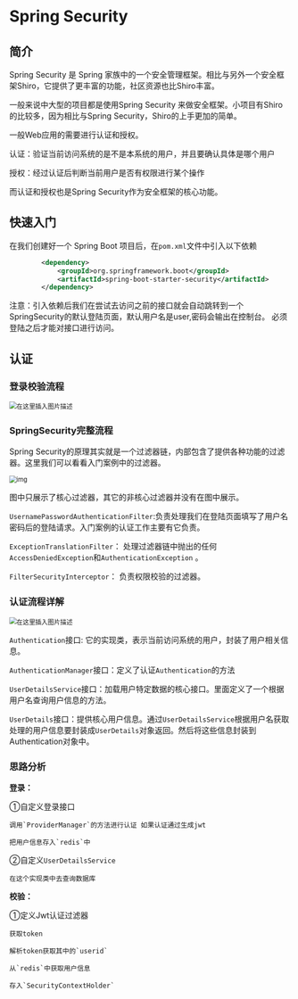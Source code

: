 #  Spring Security 

## 简介

Spring Security 是 Spring 家族中的一个安全管理框架。相比与另外一个安全框架Shiro，它提供了更丰富的功能，社区资源也比Shiro丰富。

 一般来说中大型的项目都是使用Spring Security 来做安全框架。小项目有Shiro的比较多，因为相比与Spring Security，Shiro的上手更加的简单。

 一般Web应用的需要进行认证和授权。

认证：验证当前访问系统的是不是本系统的用户，并且要确认具体是哪个用户

授权：经过认证后判断当前用户是否有权限进行某个操作

而认证和授权也是Spring Security作为安全框架的核心功能。

## 快速入门

在我们创建好一个 Spring Boot 项目后，在`pom.xml`文件中引入以下依赖

```xml
        <dependency>
            <groupId>org.springframework.boot</groupId>
            <artifactId>spring-boot-starter-security</artifactId>
        </dependency>
```

注意：引入依赖后我们在尝试去访问之前的接口就会自动跳转到一个SpringSecurity的默认登陆页面，默认用户名是user,密码会输出在控制台。 必须登陆之后才能对接口进行访问。



## 认证

### 登录校验流程

<img src="https://img-blog.csdnimg.cn/a7a8fdee84084b8dadc4ee29ae0b3257.png?x-oss-process=image/watermark,type_d3F5LXplbmhlaQ,shadow_50,text_Q1NETiBA5bCn5LiK5pyJ5Yac,size_20,color_FFFFFF,t_70,g_se,x_16" alt="在这里插入图片描述" style="zoom:80%;" />



### SpringSecurity完整流程

 Spring Security的原理其实就是一个过滤器链，内部包含了提供各种功能的过滤器。这里我们可以看看入门案例中的过滤器。

<img src="https://img-blog.csdnimg.cn/2b17809d92b54724a93c7cd8b5b36d29.png?x-oss-process=image/watermark,type_d3F5LXplbmhlaQ,shadow_50,text_Q1NETiBA5bCn5LiK5pyJ5Yac,size_20,color_FFFFFF,t_70,g_se,x_16" alt="img" style="zoom: 80%;" />

 图中只展示了核心过滤器，其它的非核心过滤器并没有在图中展示。

`UsernamePasswordAuthenticationFilter`:负责处理我们在登陆页面填写了用户名密码后的登陆请求。入门案例的认证工作主要有它负责。

`ExceptionTranslationFilter`： 处理过滤器链中抛出的任何`AccessDeniedException`和`AuthenticationException` 。

`FilterSecurityInterceptor`： 负责权限校验的过滤器。



### 认证流程详解

<img src="https://img-blog.csdnimg.cn/876cfee0be5f4869bac24e447db74cd8.png?x-oss-process=image/watermark,type_d3F5LXplbmhlaQ,shadow_50,text_Q1NETiBA5bCn5LiK5pyJ5Yac,size_20,color_FFFFFF,t_70,g_se,x_16" alt="在这里插入图片描述" style="zoom: 80%;" />

`Authentication`接口: 它的实现类，表示当前访问系统的用户，封装了用户相关信息。

`AuthenticationManager`接口：定义了认证`Authentication`的方法

`UserDetailsService`接口：加载用户特定数据的核心接口。里面定义了一个根据用户名查询用户信息的方法。

`UserDetails`接口：提供核心用户信息。通过`UserDetailsService`根据用户名获取处理的用户信息要封装成`UserDetails`对象返回。然后将这些信息封装到Authentication对象中。



### 思路分析

**登录：**

 ①自定义登录接口

 	调用`ProviderManager`的方法进行认证 如果认证通过生成jwt
 	
 	把用户信息存入`redis`中

 ②自定义`UserDetailsService`

 	在这个实现类中去查询数据库

**校验：**

 ①定义Jwt认证过滤器

 	获取token
 	
 	解析token获取其中的`userid`
 	
 	从`redis`中获取用户信息
 	
 	存入`SecurityContextHolder`

